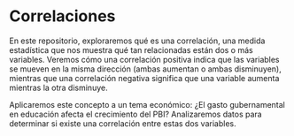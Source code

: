 # Correlaciones
En este repositorio, exploraremos qué es una correlación, una medida estadística que nos muestra qué tan relacionadas están dos o más variables. Veremos cómo una correlación positiva indica que las variables se mueven en la misma dirección (ambas aumentan o ambas disminuyen), mientras que una correlación negativa significa que una variable aumenta mientras la otra disminuye.

Aplicaremos este concepto a un tema económico: ¿El gasto gubernamental en educación afecta el crecimiento del PBI? Analizaremos datos para determinar si existe una correlación entre estas dos variables.
